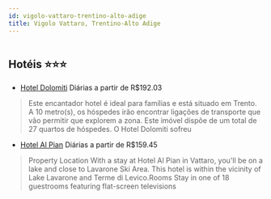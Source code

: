 ```yaml
---
id: vigolo-vattaro-trentino-alto-adige
title: Vigolo Vattaro, Trentino-Alto Adige
---
```


<center><img src="http://photos.hotelbeds.com/giata/22/220719/220719a_hb_a_001.jpg" alt="" /></center>


## Hotéis ⭐️⭐️⭐️

-    [Hotel Dolomiti](https://www.hurb.com/aud/https://www.hurb.com/hoteis/vigolo-vattaro/hotel-dolomiti-JNP-JP881905?cmp=18055) Diárias a partir de R$192.03
   > Este encantador hotel é ideal para famílias e está situado em Trento. A 10 metro(s), os hóspedes irão encontrar ligações de transporte que vão permitir que explorem a zona. Este imóvel dispõe de um total de 27 quartos de hóspedes. O Hotel Dolomiti sofreu 
-    [Hotel Al Pian](https://www.hurb.com/aud/https://www.hurb.com/hoteis/vigolo-vattaro/hotel-al-pian-JNP-JP729177?cmp=18055) Diárias a partir de R$159.45
   > Property Location With a stay at Hotel Al Pian in Vattaro, you&apos;ll be on a lake and close to Lavarone Ski Area. This hotel is within the vicinity of Lake Lavarone and Terme di Levico.Rooms Stay in one of 18 guestrooms featuring flat-screen televisions
